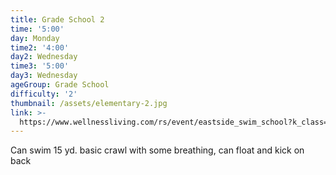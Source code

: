 ```yaml
---
title: Grade School 2
time: '5:00'
day: Monday
time2: '4:00'
day2: Wednesday
time3: '5:00'
day3: Wednesday
ageGroup: Grade School
difficulty: '2'
thumbnail: /assets/elementary-2.jpg
link: >-
  https://www.wellnessliving.com/rs/event/eastside_swim_school?k_class=85836&k_class_tab=10910
---
```

Can swim 15 yd. basic crawl with some breathing, can float and kick on back
